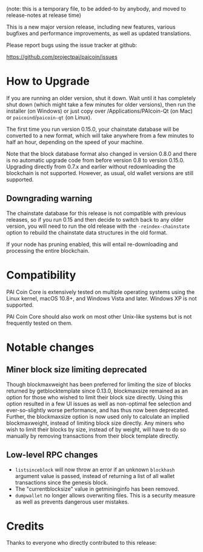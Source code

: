 (note: this is a temporary file, to be added-to by anybody, and moved to
release-notes at release time)

This is a new major version release, including new features, various bugfixes
and performance improvements, as well as updated translations.

Please report bugs using the issue tracker at github:

  <https://github.com/projectpai/paicoin/issues>


How to Upgrade
==============

If you are running an older version, shut it down. Wait until it has completely
shut down (which might take a few minutes for older versions), then run the 
installer (on Windows) or just copy over /Applications/PAIcoin-Qt (on Mac)
or `paicoind`/`paicoin-qt` (on Linux).

The first time you run version 0.15.0, your chainstate database will be converted to a
new format, which will take anywhere from a few minutes to half an hour,
depending on the speed of your machine.

Note that the block database format also changed in version 0.8.0 and there is no
automatic upgrade code from before version 0.8 to version 0.15.0. Upgrading
directly from 0.7.x and earlier without redownloading the blockchain is not supported.
However, as usual, old wallet versions are still supported.

Downgrading warning
-------------------

The chainstate database for this release is not compatible with previous
releases, so if you run 0.15 and then decide to switch back to any
older version, you will need to run the old release with the `-reindex-chainstate`
option to rebuild the chainstate data structures in the old format.

If your node has pruning enabled, this will entail re-downloading and
processing the entire blockchain.

Compatibility
==============

PAI Coin Core is extensively tested on multiple operating systems using
the Linux kernel, macOS 10.8+, and Windows Vista and later. Windows XP is not supported.

PAI Coin Core should also work on most other Unix-like systems but is not
frequently tested on them.

Notable changes
===============

Miner block size limiting deprecated
------------------------------------

Though blockmaxweight has been preferred for limiting the size of blocks returned by
getblocktemplate since 0.13.0, blockmaxsize remained as an option for those who wished
to limit their block size directly. Using this option resulted in a few UI issues as
well as non-optimal fee selection and ever-so-slightly worse performance, and has thus
now been deprecated. Further, the blockmaxsize option is now used only to calculate an
implied blockmaxweight, instead of limiting block size directly. Any miners who wish
to limit their blocks by size, instead of by weight, will have to do so manually by
removing transactions from their block template directly.

Low-level RPC changes
----------------------
- `listsinceblock` will now throw an error if an unknown `blockhash` argument
  value is passed, instead of returning a list of all wallet transactions since
  the genesis block.
- The "currentblocksize" value in getmininginfo has been removed.
- `dumpwallet` no longer allows overwriting files. This is a security measure
  as well as prevents dangerous user mistakes.

Credits
=======

Thanks to everyone who directly contributed to this release:

